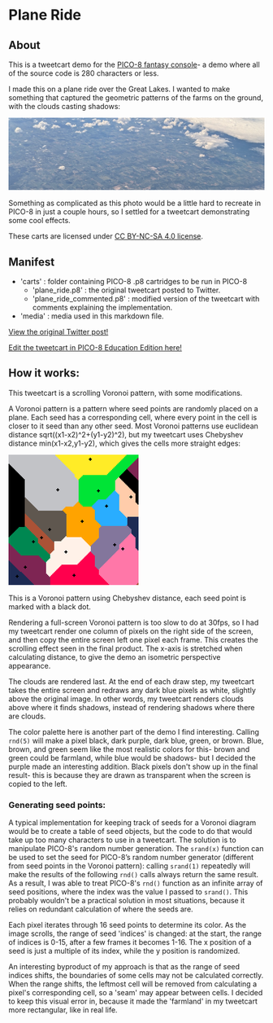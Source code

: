 # Plane Ride

## About

This is a tweetcart demo for the [PICO-8 fantasy console](https://www.lexaloffle.com/pico-8.php)- a demo where all of the source code is 280 characters or less.

I made this on a plane ride over the Great Lakes. I wanted to make something that captured the geometric patterns of the farms on the ground, with the clouds casting shadows:

![Clouds over farms in New York](/media/farms_clouds.png)

Something as complicated as this photo would be a little hard to recreate in PICO-8 in just a couple hours, so I settled for a tweetcart demonstrating some cool effects.

These carts are licensed under [CC BY-NC-SA 4.0 license](https://creativecommons.org/licenses/by-nc-sa/4.0/).

## Manifest

- 'carts' : folder containing PICO-8 .p8 cartridges to be run in PICO-8
    - 'plane_ride.p8' : the original tweetcart posted to Twitter.
    - 'plane_ride_commented.p8' : modified version of the tweetcart with comments explaining the implementation.
- 'media' : media used in this markdown file.

[View the original Twitter post!](https://twitter.com/GunTurtle/status/1826435801535672493)

[Edit the tweetcart in PICO-8 Education Edition here!](https://pico-8-edu.com/?c=AHB4YQD8ANACgK4HJq5HRkFH50tHh26lJ0bBjC0NDiXF7E0OJA-gmgvmT7jhkKPvn0jCLLvl6ijtbHN68wgXP0HugUvie7zxCI9w_RtMHJNfM3D8whuUDxEm59fNyE3xTSv5ilVeIttwx8raWDd0V9O0STJTP8DAznlLXbEwN5U15hmTDhjL4mdY6pZquYFyqIgdufgKXba4128Ux6VVdV0y0g_stVU4N5foEpQWKMPFZ1hJ08k0KQw_3zRFuigYOqcZEEiGI2qXHmGoLc56Aw==&g=w-w-w-w1HQHw-w2Xw-w3Xw-w2HQH)

## How it works:

This tweetcart is a scrolling Voronoi pattern, with some modifications.

A Voronoi pattern is a pattern where seed points are randomly placed on a plane. Each seed has a corresponding cell, where every point in the cell is closer to it seed than any other seed. Most Voronoi patterns use euclidean distance sqrt((x1-x2)^2+(y1-y2)^2), but my tweetcart uses Chebyshev distance min(x1-x2,y1-y2), which gives the cells more straight edges:

![A Chebyshev Voronoi diagram](/media/chebyshev_voronoi.png)

This is a Voronoi pattern using Chebyshev distance, each seed point is marked with a black dot.

Rendering a full-screen Voronoi pattern is too slow to do at 30fps, so I had my tweetcart render one column of pixels on the right side of the screen, and then copy the entire screen left one pixel each frame. This creates the scrolling effect seen in the final product. The x-axis is stretched when calculating distance, to give the demo an isometric perspective appearance.

The clouds are rendered last. At the end of each draw step, my tweetcart takes the entire screen and redraws any dark blue pixels as white, slightly above the original image. In other words, my tweetcart renders clouds above where it finds shadows, instead of rendering shadows where there are clouds.

The color palette here is another part of the demo I find interesting. Calling ``rnd(5)`` will make a pixel black, dark purple, dark blue, green, or brown. Blue, brown, and green seem like the most realistic colors for this- brown and green could be farmland, while blue would be shadows- but I decided the purple made an interesting addition. Black pixels don't show up in the final result- this is because they are drawn as transparent when the screen is copied to the left.

### Generating seed points:

A typical implementation for keeping track of seeds for a Voronoi diagram would be to create a table of seed objects, but the code to do that would take up too many characters to use in a tweetcart. The solution is to manipulate PICO-8's random number generation. The ``srand(x)`` function can be used to set the seed for PICO-8’s random number generator (different from seed points in the Voronoi pattern): calling ``srand(1)`` repeatedly will make the results of the following ``rnd()`` calls always return the same result. As a result, I was able to treat PICO-8's ``rnd()`` function as an infinite array of seed positions, where the index was the value I passed to ``srand()``. This probably wouldn't be a practical solution in most situations, because it relies on redundant calculation of where the seeds are.

Each pixel iterates through 16 seed points to determine its color. As the image scrolls, the range of seed 'indices' is changed: at the start, the range of indices is 0-15, after a few frames it becomes 1-16. The x position of a seed is just a multiple of its index, while the y position is randomized.

An interesting byproduct of my approach is that as the range of seed indices shifts, the boundaries of some cells may not be calculated correctly. When the range shifts, the leftmost cell will be removed from calculating a pixel's corresponding cell, so a 'seam' may appear between cells. I decided to keep this visual error in, because it made the 'farmland' in my tweetcart more rectangular, like in real life.
